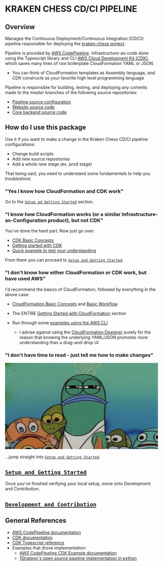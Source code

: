 # KRAKEN CHESS CD/CI PIPELINE

## Overview

Manages the Continuous Deployment/Continuous Integration (CD/CI) pipeline responsible for
deploying the [kraken-chess project](https://github.com/kraken-chess).

Pipeline is provided by [AWS CodePipeline](https://docs.aws.amazon.com/codepipeline/latest/userguide/welcome.html).
Infrastructure-as-code done using the Typescript library and CLI [AWS Cloud Development Kit (CDK)](https://docs.aws.amazon.com/cdk/latest/guide/home.html), which saves many lines of raw boilerplate CloudFormation YAML or JSON.

+ You can think of CloudFormation templates as Assembly language, and CDK constructs as your favorite high level programming language

Pipeline is responsible for building, testing, and deploying any commits made to the *master* branches
of the following source repositories:

+ [Pipeline source configuration](https://github.com/kraken-chess/kc-pipeline)
+ [Website source code](https://github.com/kraken-chess/kc-web-ui)
+ [Core backend source code](https://github.com/kraken-chess/kc-gateway)

## How do I use this package

Use it if you want to make a change in the Kraken Chess CD/CI pipeline configurations:

+ Change build scripts
+ Add new source repositories
+ Add a whole new stage (ex. prod stage)

That being said, you need to understand some fundamentals to help you troubleshoot.

### "Yes I know how CloudFormation and CDK work"

Go to the [`Setup ad Getting Started`](SETUP.md) section.

### "I know how CloudFormation works (or a similar Infrastructure-as-Configuration product), but not CDK"

You've done the hard part. Now just go over:

+ [CDK Basic Concepts](https://docs.aws.amazon.com/cdk/latest/guide/core_concepts.html)
+ [Getting started with CDK](https://docs.aws.amazon.com/cdk/latest/guide/getting_started.html)
+ [Quick example to test your understanding](https://docs.aws.amazon.com/cdk/latest/guide/serverless_example.html)

From there you can proceed to [`Setup and Getting Started`](SETUP.md).

### "I don't know how either CloudFormation or CDK work, but have used AWS"

I'd recommend the basics of CloudFormation, followed by everything in the above case:

+ [CloudFormation Basic Concepts](https://docs.aws.amazon.com/AWSCloudFormation/latest/UserGuide/cfn-whatis-concepts.html) and [Basic Workflow](https://docs.aws.amazon.com/AWSCloudFormation/latest/UserGuide/cfn-whatis-howdoesitwork.html)
+ The ENTIRE [Getting Started with CloudFormation](https://docs.aws.amazon.com/AWSCloudFormation/latest/UserGuide/GettingStarted.html) section
+ Run through some [examples using the AWS CLI](https://docs.aws.amazon.com/AWSCloudFormation/latest/UserGuide/cfn-using-cli.html)

  + I advise against using the [CloudFormation Designer](https://docs.aws.amazon.com/AWSCloudFormation/latest/UserGuide/working-with-templates-cfn-designer.html) purely for the reason that knowing the underlying YAML/JSON promotes more understanding than a drag-and-drop UI

### "I don't have time to read - just tell me how to make changes"

![O RLY](assets/spongebob_lifeguard.jpg)

...jump straight into [`Setup and Getting Started`](SETUP.md).

## [`Setup and Getting Started`](SETUP.md)

Once you've finished verifying your local setup, move onto Development and Contribution.

## [`Development and Contribution`](CONTRIBUTION.md)

## General References

+ [AWS CodePipeline documentation](https://docs.aws.amazon.com/codepipeline/latest/userguide/welcome.html)
+ [CDK documentation](https://docs.aws.amazon.com/cdk/latest/guide/home.html)
+ [CDK Typescript reference](https://docs.aws.amazon.com/cdk/api/latest/typescript/api/index.html)
+ Examples that drove implementation:
  + [AWS CodePipeline CDK Example documentation](https://docs.aws.amazon.com/cdk/latest/guide/codepipeline_example.html)
  + [1Strategy's open source pipeline implementation in python](https://github.com/1Strategy/cdk-serverless-pipeline-starter-template)
